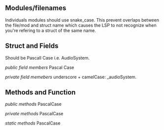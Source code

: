 
## Modules/filenames 

Individuals modules should use snake_case. 
This prevent overlaps between the file/mod and struct name which
causes the LSP to not recognize when you're refering to a struct of the same name.

## Struct and Fields 
Should be Pascall Case i.e. AudioSystem.

*public field members*
Pascal Case

*private field memebers*
underscore + camelCase: _audioSystem.

## Methods and Function
*public methods*
PascalCase

*private methods*
PascalCase

*static methods*
PascalCase




